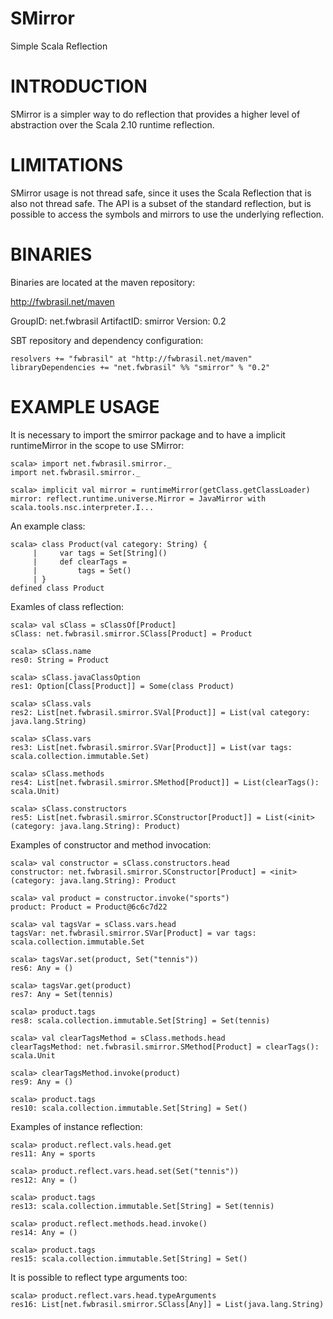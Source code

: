 SMirror
=======
Simple Scala Reflection

INTRODUCTION
============

SMirror is a simpler way to do reflection that provides a higher level of abstraction over the Scala 2.10 runtime reflection.

LIMITATIONS
===========

SMirror usage is not thread safe, since it uses the Scala Reflection that is also not thread safe. The API is a subset of the standard reflection, but is possible to access the symbols and mirrors to use the underlying reflection.

BINARIES
========

Binaries are located at the maven repository:

http://fwbrasil.net/maven

GroupID: net.fwbrasil
ArtifactID: smirror
Version: 0.2

SBT repository and dependency configuration:

	resolvers += "fwbrasil" at "http://fwbrasil.net/maven"
	libraryDependencies += "net.fwbrasil" %% "smirror" % "0.2"

EXAMPLE USAGE
=============

It is necessary to import the smirror package and to have a implicit runtimeMirror in the scope to use SMirror:

	scala> import net.fwbrasil.smirror._
	import net.fwbrasil.smirror._

	scala> implicit val mirror = runtimeMirror(getClass.getClassLoader)
	mirror: reflect.runtime.universe.Mirror = JavaMirror with scala.tools.nsc.interpreter.I...

An example class:

	scala> class Product(val category: String) {
	     |     var tags = Set[String]()
	     |     def clearTags =
	     |         tags = Set()
	     | }
	defined class Product

Examles of class reflection:

	scala> val sClass = sClassOf[Product]
	sClass: net.fwbrasil.smirror.SClass[Product] = Product

	scala> sClass.name
	res0: String = Product

	scala> sClass.javaClassOption
	res1: Option[Class[Product]] = Some(class Product)

	scala> sClass.vals
	res2: List[net.fwbrasil.smirror.SVal[Product]] = List(val category: java.lang.String)

	scala> sClass.vars
	res3: List[net.fwbrasil.smirror.SVar[Product]] = List(var tags: scala.collection.immutable.Set)

	scala> sClass.methods
	res4: List[net.fwbrasil.smirror.SMethod[Product]] = List(clearTags(): scala.Unit)

	scala> sClass.constructors
	res5: List[net.fwbrasil.smirror.SConstructor[Product]] = List(<init>(category: java.lang.String): Product)

Examples of constructor and method invocation:

	scala> val constructor = sClass.constructors.head
	constructor: net.fwbrasil.smirror.SConstructor[Product] = <init>(category: java.lang.String): Product

	scala> val product = constructor.invoke("sports")
	product: Product = Product@6c6c7d22

	scala> val tagsVar = sClass.vars.head
	tagsVar: net.fwbrasil.smirror.SVar[Product] = var tags: scala.collection.immutable.Set

	scala> tagsVar.set(product, Set("tennis"))
	res6: Any = ()

	scala> tagsVar.get(product)
	res7: Any = Set(tennis)

	scala> product.tags
	res8: scala.collection.immutable.Set[String] = Set(tennis)

	scala> val clearTagsMethod = sClass.methods.head
	clearTagsMethod: net.fwbrasil.smirror.SMethod[Product] = clearTags(): scala.Unit

	scala> clearTagsMethod.invoke(product)
	res9: Any = ()

	scala> product.tags
	res10: scala.collection.immutable.Set[String] = Set()

Examples of instance reflection:

	scala> product.reflect.vals.head.get
	res11: Any = sports

	scala> product.reflect.vars.head.set(Set("tennis"))
	res12: Any = ()

	scala> product.tags
	res13: scala.collection.immutable.Set[String] = Set(tennis)

	scala> product.reflect.methods.head.invoke()
	res14: Any = ()

	scala> product.tags
	res15: scala.collection.immutable.Set[String] = Set()

It is possible to reflect type arguments too:

	scala> product.reflect.vars.head.typeArguments
	res16: List[net.fwbrasil.smirror.SClass[Any]] = List(java.lang.String)
